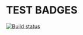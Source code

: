 # TEST BADGES

[![Build status](https://ci.appveyor.com/api/projects/status/dmttc2wnbep3drpa?svg=true)](https://ci.appveyor.com/project/nikitaSB01/matchers)
